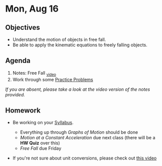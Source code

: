Mon, Aug 16
=========  

Objectives
------------
- Understand the motion of objects in free fall.
- Be able to apply the kinematic equations to freely falling objects.

Agenda  
---------  

 1. Notes: Free Fall <sub>[video][ff]</sub>
 2. Work through some [Practice Problems][pp]
 
*If you are absent, please take a look at the video version of the notes provided.*

Homework
-------------  
- Be working on your [Syllabus](https://avon.schoology.com/course/5138386902/materials?f=469192557). 

	- Everything up through *Graphs of Motion* should be done
	- *Motion at a Constant Acceleration* due next class (there will be a **HW Quiz** over this)
	- *Free Fall* due Friday
- If you're not sure about unit conversions, please check out [this video](https://www.youtube.com/watch?v=wwtcSoBxv4w)

[ff]: https://youtu.be/F3kFhgoKRLI
[pp]: https://avon.schoology.com/course/5138386902/materials/gp/5197060132
<!--stackedit_data:
eyJoaXN0b3J5IjpbNTc4ODUxMzM4LC0xOTc3NjAwNjQ1LC0xND
YxNzIxNjQ3LC0xMjk2MTUxNTA4LC0xMTM5NzY1OTM2LDQ4NTUz
MTMyNywtMzgwMDMzOTksLTc4ODA2MjMsLTQ1MjcxOTEzNCwtOD
Q0Mzg2NSwtMTExMzU4ODcwLDE0NDI4NjY5NjUsLTk0MDMyMjk4
NiwtNzc4Mjg4MDI2LDU0NjMzMTgyMyw1NjE2MjI2OTgsLTIxMT
QwOTg4ODUsLTY4MDIyNzczOSwyMDM0NTE2NTMwLDEzNDgwMTIy
ODddfQ==
-->